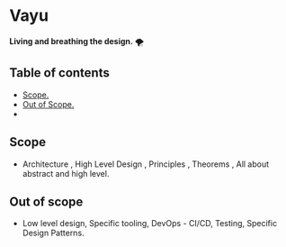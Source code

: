 # Vayu

**Living and breathing the design.** 🌪️

## Table of contents 
- [Scope.](https://github.com/yogeeshr/Vayu/#scope)
- [Out of Scope.](https://github.com/yogeeshr/Vayu/#out-of-scope)
- 

## Scope 
- Architecture , High Level Design , Principles , Theorems , All about abstract and high level.

## Out of scope 
- Low level design, Specific tooling, DevOps - CI/CD, Testing, Specific Design Patterns.
